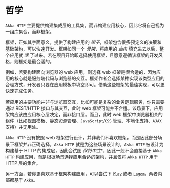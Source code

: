 # 哲学

`Akka HTTP` 主要提供构建集成层的工具集，而非构建应用核心，因此它将自己视为一组库集合，而非框架。

框架，正如其字面意义，提供了构建应用的 *架子*，框架包含很多预定义的决策和基础架构，可以快速开发。框架如同一个 *骨架*，将应用的 *血肉* 填充进去以后，整个应用就 *活* 了过来。若在项目开始即选择使用框架，且愿意遵循该框架的开发风格，则框架是最合适的。

例如，若要构建面向浏览器的 web 应用，则选择 web 框架是很合适的，因为应用的核心就是服务端代码与浏览器的交互。框架作者会选择某种实现该类型应用的合理方式，开发者只要在应用模板中填空即可。借助这些框架的最佳实现，可以更快速完成任务。

若应用的主要功能并非与浏览器交互，比如可能是复杂的业务逻辑服务，你只需要通过 REST/HTTP 接口与其交互，此时 web 框架可能并不合适。该场景下，应用架构应该由应用核心层决定，而非接口层。而且，此时 web 框架中浏览器相关的组件（比如视图模板、静态资源管理、`JavaScript`/`CSS` 管理、本地化支持、`AJAX` 支持）并无用处。

`Akka HTTP` 没有按照 web 框架进行设计，并非我们不喜欢框架，而是因此部分场景下框架并非正确选择，`Akka HTTP` 就是为这些场景设计的。`Akka HTTP` 被设计为构建基于 HTTP 的集成层，因此会试图 *保持中立**，因此一般不会直接基于 `Akka HTTP` 构建应用，而是根据场景选择应用合适的架构，并且仅将 `Akka HTTP` 用于 HTTP 层的集合。

另一方面，若你更喜欢基于框架构建应用，可以尝试下 [`Play`](https://www.playframework.com/) 或者 [`Lagom`](https://www.lightbend.com/lagom-framework)，两者内部都基于 `Akka`。
